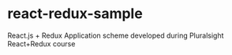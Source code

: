 # react-redux-sample
React.js + Redux Application scheme developed during Pluralsight React+Redux course
